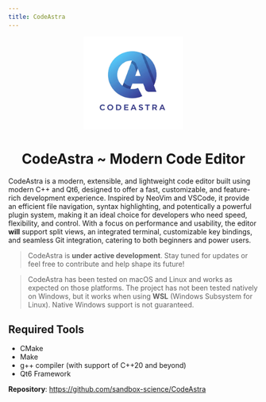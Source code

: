 ```yaml
---
title: CodeAstra
---
```

<p align="center">
  <img src="../public/codeastra.png" alt="CodeAstra Logo" width="200">
</p>

<h1 align="center">CodeAstra ~ Modern Code Editor</h1>

CodeAstra is a modern, extensible, and lightweight code editor built using modern C++ and Qt6, designed to offer a fast, customizable, and feature-rich development experience. Inspired by NeoVim and VSCode, it provide an efficient file navigation, syntax highlighting, and potentically a powerful plugin system, making it an ideal choice for developers who need speed, flexibility, and control. With a focus on performance and usability, the editor **will** support split views, an integrated terminal, customizable key bindings, and seamless Git integration, catering to both beginners and power users.

> <Badge type="info" text="Note" /> CodeAstra is **under active development**. Stay tuned for updates or feel free to contribute and help shape its future!

> <Badge type="tip" text="Important" /> CodeAstra has been tested on macOS and Linux and works as expected on those platforms. The project has not been tested natively on Windows, but it works when using **WSL** (Windows Subsystem for Linux). Native Windows support is not guaranteed. 

## Required Tools
- CMake
- Make
- g++ compiler (with support of C++20 and beyond)
- Qt6 Framework

**Repository**: https://github.com/sandbox-science/CodeAstra
